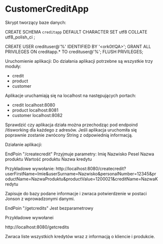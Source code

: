 # CustomerCreditApp

Skrypt tworzący baze danych:

CREATE SCHEMA `creditapp` DEFAULT CHARACTER SET utf8 COLLATE utf8_polish_ci ;

CREATE USER credituser@'%' IDENTIFIED BY '<ork0t!QA>';
GRANT ALL PRIVILEGES ON creditapp.* TO credituser@'%';
FLUSH PRIVILEGES;


Uruchomienie aplikacji:
Do działania aplikacji potrzebne są wszystkie trzy moduły:
- credit
- product
- customer

Aplikacje uruchamiają się na localhost na następujących portach:

- credit    localhost:8080
- product   localhost:8081
- customer  localhost:8082

Sprawdzić czy aplikacja działa można przechodząc pod endpoind /itisworking dla każdego z adresów. 
Jeśli aplikacja uruchomiła się poprawnie zostanie zwrócony String z odpowiednią informacją. 

Działanie aplikacji:

EndPoin "/createcredit" Przyjmuje parametry:
Imię
Nazwisko
Pesel
Nazwa produktu
Wartość produktu
Nazwa kredytu

Przykładowe wywołanie:
http://localhost:8080/createcredit?userFirstName=Imie&userSurname=Nazwisko&personalNumber=12345&productName=NazwaProduktu&productValue=1200021&creditName=NazwaKredytu

Zapisuje do bazy podane informacje i zwraca potwierdzenie w postaci Jonson z wprowadzonymi danymi. 

EndPoin "/getcredits" Jest bezparametrowy 

Przykładowe wywołanei 

http://localhost:8080/getcredits

Zwraca liste wszystkich kredytów wraz z informacją o kliencie i produkcie. 


